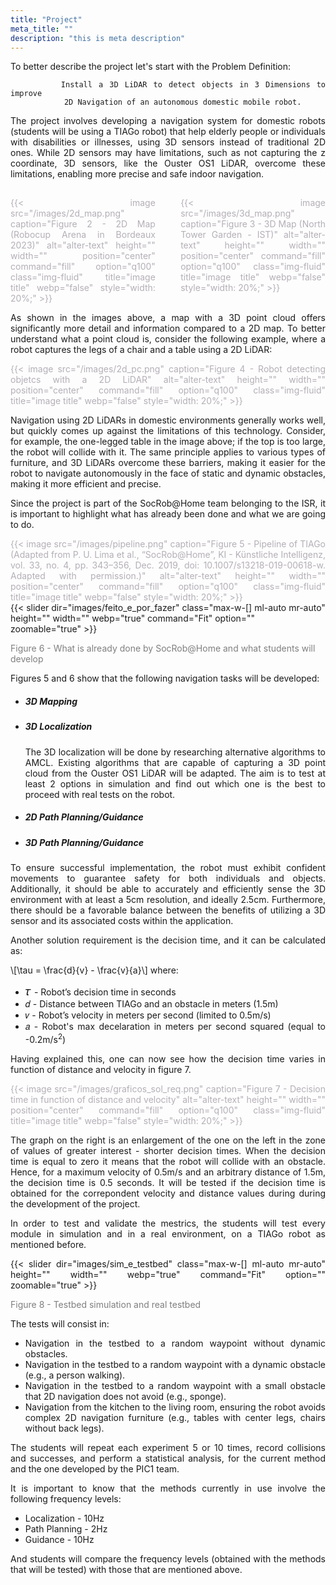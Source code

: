 ```yaml
---
title: "Project"
meta_title: ""
description: "this is meta description"
---
```


<div style="text-align: justify;">

To better describe the project let's start with the Problem Definition:

```plaintext 
        Install a 3D LiDAR to detect objects in 3 Dimensions to improve 
            2D Navigation of an autonomous domestic mobile robot.
```

The project involves developing a navigation system for domestic robots (students will be using a TIAGo robot) that help elderly people or individuals with disabilities or illnesses, using 3D sensors instead of traditional 2D ones. While 2D sensors may have limitations, such as not capturing the z coordinate, 3D sensors, like the Ouster OS1 LiDAR, overcome these limitations, enabling more precise and safe indoor navigation.

</div>

<div style="display: flex; align-items: flex-start;">
    <div style="flex: 1; color: #b4afb7; margin-top: 3%; margin-right:8%; text-align: justify;">
       {{< image src="/images/2d_map.png" caption="Figure 2 - 2D Map (Robocup Arena in Bordeaux 2023)" alt="alter-text" height="" width="" position="center" command="fill" option="q100" class="img-fluid" title="image title"  webp="false" style="width: 20%;" >}}
    </div>
    <div style="flex: 1; color: #b4afb7; margin-top: 3%; margin-right:0%; text-align: justify;">
        {{< image src="/images/3d_map.png" caption="Figure 3 - 3D Map (North Tower Garden - IST)" alt="alter-text" height="" width="" position="center" command="fill" option="q100" class="img-fluid" title="image title"  webp="false" style="width: 20%;" >}}
    </div>
</div>

<div style="text-align: justify;">

As shown in the images above, a map with a 3D point cloud offers significantly more detail and information compared to a 2D map. To better understand what a point cloud is, consider the following example, where a robot captures the legs of a chair and a table using a 2D LiDAR:

</div>

<div style="display: flex; align-items: flex-start;">
    <div style="flex: 1; color: #b4afb7; margin-top: 0%; margin-right:0%; text-align: justify;">
       {{< image src="/images/2d_pc.png" caption="Figure 4 - Robot detecting objetcs with a 2D LiDAR" alt="alter-text" height="" width="" position="center" command="fill" option="q100" class="img-fluid" title="image title"  webp="false" style="width: 20%;" >}}
    </div>
</div>

<div style="text-align: justify;">

Navigation using 2D LiDARs in domestic environments generally works well, but quickly comes up against the limitations of this technology. Consider, for example, the one-legged table in the image above; if the top is too large, the robot will collide with it. The same principle applies to various types of furniture, and 3D LiDARs overcome these barriers, making it easier for the robot to navigate autonomously in the face of static and dynamic obstacles, making it more efficient and precise.

Since the project is part of the SocRob@Home team belonging to the ISR, it is important to highlight what has already been done and what we are going to do. 

</div>

<div style="display: flex; align-items: flex-start;">
    <div style="flex: 1; color: #b4afb7; margin-top: 0%; margin-right:0%; text-align: justify;">
       {{< image src="/images/pipeline.png" caption="Figure 5 - Pipeline of TIAGo (Adapted from P. U. Lima et al., “SocRob@Home”, KI - Künstliche Intelligenz, vol. 33, no. 4, pp. 343–356, Dec. 2019, doi: 10.1007/s13218-019-00618-w. Adapted with permission.)" alt="alter-text" height="" width="" position="center" command="fill" option="q100" class="img-fluid" title="image title"  webp="false" style="width: 20%;" >}}
    </div>
</div>

<div class="image-slider-container">
    <div class="slider-wrapper">
        {{< slider dir="images/feito_e_por_fazer" class="max-w-[] ml-auto mr-auto" height="" width="" webp="true" command="Fit" option="" zoomable="true" >}}
    </div>
    <p class="caption" style="color: #7f7f7f; font-size: 14px;">Figure 6 - What is already done by SocRob@Home and what students will develop</p>
</div>

<div style="text-align: justify;">

Figures 5 and 6 show that the following navigation tasks will be developed: 

- ##### 3D Mapping
- ##### 3D Localization

    The 3D localization will be done by researching alternative algorithms to AMCL. Existing algorithms that are capable of capturing a 3D point cloud from the Ouster OS1 LiDAR will be adapted. The aim is to test at least 2 options in simulation and find out which one is the best to proceed with real tests on the robot.

- ##### 2D Path Planning/Guidance
- ##### 3D Path Planning/Guidance

</div>

<div style="text-align: justify;">

To ensure successful implementation, the robot must exhibit confident movements to guarantee safety for both individuals and objects. Additionally, it should be able to accurately and efficiently sense the 3D environment with at least a 5cm resolution, and ideally 2.5cm. Furthermore, there should be a favorable balance between the benefits of utilizing a 3D sensor and its associated costs within the application.

Another solution requirement is the decision time, and it can be calculated as:

\\[\tau = \frac{d}{v} - \frac{v}{a}\\] 
where:
- <span style="font-size: 130%;">𝜏 </span> - Robot’s decision time in seconds 
- <span style="font-family: 'Times New Roman', Times, serif;">𝑑</span> - Distance between TIAGo and an obstacle in meters (1.5m)
- <span style="font-family: 'Times New Roman', Times, serif;">𝑣</span> - Robot’s velocity in meters per second (limited to 0.5m/s)
- <span style="font-family: 'Times New Roman', Times, serif;">𝑎</span> - Robot's max decelaration in meters per second squared (equal to -0.2m/s<sup>2</sup>)

Having explained this, one can now see how the decision time varies in function of distance and velocity in figure 7.

<div style="display: flex; align-items: flex-start;">
    <div style="flex: 1; color: #b4afb7; margin-top: 0%; margin-right:0%; text-align: justify;">
       {{< image src="/images/graficos_sol_req.png" caption="Figure 7 - Decision time in function of distance and velocity" alt="alter-text" height="" width="" position="center" command="fill" option="q100" class="img-fluid" title="image title"  webp="false" style="width: 20%;" >}}
    </div>
</div>

The graph on the right is an enlargement of the one on the left in the zone of values of greater interest - shorter decision times. When the decision time is equal to zero it means that the robot will collide with an obstacle.
Hence, for a maximum velocity of 0.5m/s and an arbitrary distance of 1.5m, the decision time is 0.5 seconds.
It will be tested if the decision time is obtained for the correpondent velocity and distance values during during the development of the project.

In order to test and validate the mestrics, the students will test every module in simulation and in a real environment, on a TIAGo robot as mentioned before.

<div class="image-slider-container">
    <div class="slider-wrapper">
        {{< slider dir="images/sim_e_testbed" class="max-w-[] ml-auto mr-auto" height="" width="" webp="true" command="Fit" option="" zoomable="true" >}}
    </div>
    <p class="caption" style="color: #7f7f7f; font-size: 14px;">Figure 8 - Testbed simulation and real testbed</p>
</div>

The tests will consist in:
- Navigation in the testbed to a random waypoint without dynamic obstacles.
- Navigation in the testbed to a random waypoint with a dynamic obstacle (e.g., a person walking).
- Navigation in the testbed to a random waypoint with a small obstacle that 2D navigation does not avoid (e.g., sponge).
- Navigation from the kitchen to the living room, ensuring the robot avoids complex 2D navigation furniture (e.g., tables with center legs, chairs without back legs).

The students will repeat each experiment 5 or 10 times, record collisions and successes, and perform a statistical analysis, for the current method and the one developed by the PIC1 team.

It is important to know that the methods currently in use involve the following frequency levels: 
- Localization - 10Hz 
- Path Planning - 2Hz 
- Guidance - 10Hz

And students will compare the frequency levels (obtained with the methods that will be tested) with those that are mentioned above.

</div>

